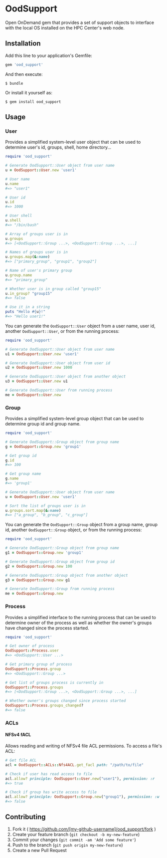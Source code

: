 # OodSupport

Open OnDemand gem that provides a set of support objects to interface with the
local OS installed on the HPC Center's web node.

## Installation

Add this line to your application's Gemfile:

```ruby
gem 'ood_support'
```

And then execute:

    $ bundle

Or install it yourself as:

    $ gem install ood_support

## Usage

### User

Provides a simplified system-level user object that can be used to determine
user's id, groups, shell, home directory...

```ruby
require 'ood_support'

# Generate OodSupport::User object from user name
u = OodSupport::User.new 'user1'

# User name
u.name
#=> "user1"

# User id
u.id
#=> 1000

# User shell
u.shell
#=> "/bin/bash"

# Array of groups user is in
u.groups
#=> [<OodSupport::Group ...>, <OodSupport::Group ...>, ...]

# Names of groups user is in
u.groups.map(&:name)
#=> ["primary_group", "group1", "group2"]

# Name of user's primary group
u.group.name
#=> "primary_group"

# Whether user is in group called "group15"
u.in_group? "group15"
#=> false

# Use it in a string
puts "Hello #{u}!"
#=> "Hello user1!"
```

You can generate the `OodSupport::User` object from a user name, user id,
another `OodSupport::User`, or from the running process:

```ruby
require 'ood_support'

# Generate OodSupport::User object from user name
u1 = OodSupport::User.new 'user1'

# Generate OodSupport::User object from user id
u2 = OodSupport::User.new 1000

# Generate OodSupport::User object from another object
u3 = OodSupport::User.new u1

# Generate OodSupport::User from running process
me = OodSupport::User.new
```

### Group

Provides a simplified system-level group object that can be used to determine
group id and group name.

```ruby
require 'ood_support'

# Generate OodSupport::Group object from group name
g = OodSupport::Group.new 'group1'

# Get group id
g.id
#=> 100

# Get group name
g.name
#=> 'group1'

# Generate OodSupport::User object from user name
u = OodSupport::User.new 'user1'

# Sort the list of groups user is in
u.groups.sort.map(&:name)
#=> ["a_group", "b_group", "c_group"]
```

You can generate the `OodSupport::Group` object from a group name, group id,
another `OodSupport::Group` object, or from the running process:

```ruby
require 'ood_support'

# Generate OodSupport::Group object from group name
g1 = OodSupport::Group.new 'group1'

# Generate OodSupport::Group object from group id
g2 = OodSupport::Group.new 100

# Generate OodSupport::Group object from another object
g3 = OodSupport::Group.new g1

# Generate OodSupport::Group from running process
me = OodSupport::Group.new
```

### Process

Provides a simplified interface to the running process that can be used to
determine owner of the process as well as whether the owner's groups have
changed since the process started.

```ruby
require 'ood_support'

# Get owner of process
OodSupport::Process.user
#=> <OodSupport::User ...>

# Get primary group of process
OodSupport::Process.group
#=> <OodSupport::Group ...>

# Get list of groups process is currently in
OodSupport::Process.groups
#=> [<OodSupport::Group ...>, <OodSupport::Group ...>, ...]

# Whether owner's groups changed since process started
OodSupport::Process.groups_changed?
#=> false
```

### ACLs

#### NFSv4 fACL

Allows reading and writing of NFSv4 file ACL permissions. To access a file's
ACL:

```ruby
# Get file ACL
acl = OodSupport::ACLs::Nfs4ACL.get_facl path: "/path/to/file"

# Check if user has read access to file
acl.allow? principle: OodSupport::User.new("user1"), permission: :r
#=> true

# Check if group has write access to file
acl.allow? principle: OodSupport::Group.new("group1"), permission: :w
#=> false
```

## Contributing

1. Fork it ( https://github.com/[my-github-username]/ood_support/fork )
2. Create your feature branch (`git checkout -b my-new-feature`)
3. Commit your changes (`git commit -am 'Add some feature'`)
4. Push to the branch (`git push origin my-new-feature`)
5. Create a new Pull Request
